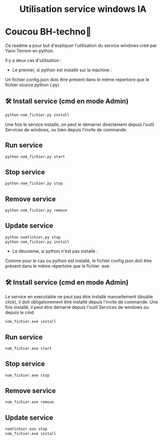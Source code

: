 


# <p align="center">Utilisation service windows IA</p>
  
# Coucou BH-techno👋

Ce readme a pour but d'expliquer l'utilisation du service windows créé par Yann Terrom en python.

Il y a deux cas d'utilisation :

- Le premier, si python est installé sur la machine :

Un fichier config.json dois être présent dans le même repertoire que le fichier source python (.py)

## 🛠️ Install service (cmd en mode Admin)
```bash
python nom_fichier.py install 
```
Une fois le service installé, on peut le démarrer directement depuis l'outil Services de windows, ou bien depuis l'invite de commande.


##  Run service
```bash
python nom_fichier.py start
```
##  Stop service
```bash
python nom_fichier.py stop
```
##  Remove service
```bash
python nom_fichier.py remove
```
##  Update service
```bash
python nomfichier.py stop
python nom_fichier.py install
```
        
- Le deuxieme, si python n'est pas installé :

Comme pour le cas ou python est installé, le fichier config.json doit être présent dans le même répertoire que le fichier .exe.

## 🛠️ Install service (cmd en mode Admin)
Le service en executable ne peut pas être installé manuellement (double click), il doit obligatoirement être installé depuis l'invite de commande. Une fois installé, il peut être démarré depuis l'outil Services de windows ou depuis le cmd
```bash
nom_fichier.exe install 
```

##  Run service
```bash
nom_fichier.exe start
```
##  Stop service
```bash
nom_fichier.exe stop
```
##  Remove service
```bash
nom_fichier.exe remove
```
##  Update service
```bash
nomfichier.exe stop
nom_fichier.exe install
```
    